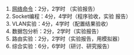 1. [网络命令](Lab2/README.md)：2分，2学时 （实验报告）
2. Socket编程：4分，4学时（程序验收，实验 报告）
3. VLAN实验：4分，4学时（配置结果验收） 
4. 数据包分析：2分，2学时（实验报告） 
5. 路由实验：2分，2学时（实验报告，用模拟器） 
6. 综合实验：6分，6学时（研讨、研究报告）